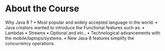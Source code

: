 About the Course
================

Why Java 8 ?
• Most popular and widely accepted language in the world.
• Java creators wanted to introduce the Functional features such
as:
• Lambdas
• Streams
• Optional and etc.,
• Technological advancements with the mobile/laptops/systems.
• New Java 8 features simplify the concurrency operations.

